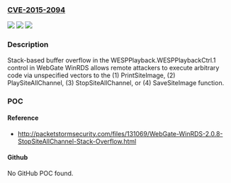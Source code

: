 ### [CVE-2015-2094](https://cve.mitre.org/cgi-bin/cvename.cgi?name=CVE-2015-2094)
![](https://img.shields.io/static/v1?label=Product&message=n%2Fa&color=blue)
![](https://img.shields.io/static/v1?label=Version&message=n%2Fa&color=blue)
![](https://img.shields.io/static/v1?label=Vulnerability&message=n%2Fa&color=brighgreen)

### Description

Stack-based buffer overflow in the WESPPlayback.WESPPlaybackCtrl.1 control in WebGate WinRDS allows remote attackers to execute arbitrary code via unspecified vectors to the (1) PrintSiteImage, (2) PlaySiteAllChannel, (3) StopSiteAllChannel, or (4) SaveSiteImage function.

### POC

#### Reference
- http://packetstormsecurity.com/files/131069/WebGate-WinRDS-2.0.8-StopSiteAllChannel-Stack-Overflow.html

#### Github
No GitHub POC found.

